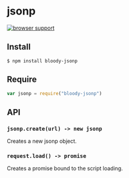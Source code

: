 # jsonp

[![browser support](https://ci.testling.com/bloodyowl/jsonp.png)](https://ci.testling.com/bloodyowl/jsonp)

## Install

```
$ npm install bloody-jsonp
```

## Require

```javascript
var jsonp = require("bloody-jsonp")
```

## API

### `jsonp.create(url) -> new jsonp`

Creates a new jsonp object. 

### `request.load() -> promise`

Creates a promise bound to the script loading. 
